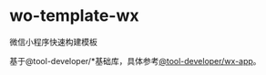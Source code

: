 # wo-template-wx
微信小程序快速构建模板

基于@tool-developer/*基础库，具体参考[@tool-developer/wx-app](https://github.com/tool-developer/wx-miniprogram/tree/main/packages/wx)。


